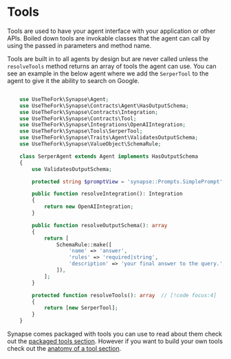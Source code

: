 # Tools
Tools are used to have your agent interface with your application or other APIs. Boiled down tools are invokable classes that the agent can call by using the passed in parameters and method name. 

Tools are built in to all agents by design but are never called unless the `resolveTools` method returns an array of tools the agent can use. You can see an example in the below agent where we add the `SerperTool` to the agent to give it the ability to search on Google.

```php

    use UseTheFork\Synapse\Agent;
    use UseTheFork\Synapse\Contracts\Agent\HasOutputSchema;
    use UseTheFork\Synapse\Contracts\Integration;
    use UseTheFork\Synapse\Contracts\Tool;
    use UseTheFork\Synapse\Integrations\OpenAIIntegration;
    use UseTheFork\Synapse\Tools\SerperTool;
    use UseTheFork\Synapse\Traits\Agent\ValidatesOutputSchema;
    use UseTheFork\Synapse\ValueObject\SchemaRule;

    class SerperAgent extends Agent implements HasOutputSchema
    {
        use ValidatesOutputSchema;

        protected string $promptView = 'synapse::Prompts.SimplePrompt';

        public function resolveIntegration(): Integration
        {
            return new OpenAIIntegration;
        }

        public function resolveOutputSchema(): array
        {
            return [
                SchemaRule::make([
                    'name' => 'answer',
                    'rules' => 'required|string',
                    'description' => 'your final answer to the query.',
                ]),
            ];
        }

        protected function resolveTools(): array  // [!code focus:4]
        {
            return [new SerperTool];
        }
    }
```

Synapse comes packaged with tools you can use to read about them check out the [packaged tools section](/tools/packaged-tools). However if you want to build your own tools check out the [anatomy of a tool section](/tools/anatomy-of-a-tool). 

